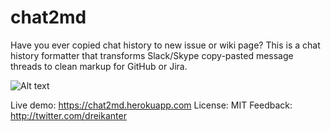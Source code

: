 # chat2md

Have you ever copied chat history to new issue or wiki page? This is a chat history formatter that transforms Slack/Skype copy-pasted message threads to clean markup for GitHub or Jira.

![Alt text](https://monosnap.com/file/Ug7md8USgcqWycdNFIilJ8ZHatJpcF.png)

Live demo: https://chat2md.herokuapp.com
License: MIT
Feedback: http://twitter.com/dreikanter
